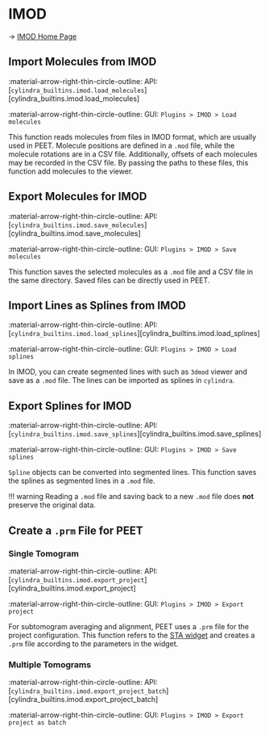 # IMOD

&rarr; [IMOD Home Page](https://bio3d.colorado.edu/imod/)

## Import Molecules from IMOD

:material-arrow-right-thin-circle-outline: API: [`cylindra_builtins.imod.load_molecules`][cylindra_builtins.imod.load_molecules]

:material-arrow-right-thin-circle-outline: GUI: `Plugins > IMOD > Load molecules`

This function reads molecules from files in IMOD format, which are usually used in PEET.
Molecule positions are defined in a `.mod` file, while the molecule rotations are in a
CSV file. Additionally, offsets of each molecules may be recorded in the CSV file. By
passing the paths to these files, this function add molecules to the viewer.

## Export Molecules for IMOD

:material-arrow-right-thin-circle-outline: API: [`cylindra_builtins.imod.save_molecules`][cylindra_builtins.imod.save_molecules]

:material-arrow-right-thin-circle-outline: GUI: `Plugins > IMOD > Save molecules`

This function saves the selected molecules as a `.mod` file and a CSV file in the same
directory. Saved files can be directly used in PEET.

## Import Lines as Splines from IMOD

:material-arrow-right-thin-circle-outline: API: [`cylindra_builtins.imod.load_splines`][cylindra_builtins.imod.load_splines]

:material-arrow-right-thin-circle-outline: GUI: `Plugins > IMOD > Load splines`

In IMOD, you can create segmented lines with such as `3dmod` viewer and save as a
`.mod` file. The lines can be imported as splines in `cylindra`.

## Export Splines for IMOD

:material-arrow-right-thin-circle-outline: API: [`cylindra_builtins.imod.save_splines`][cylindra_builtins.imod.save_splines]

:material-arrow-right-thin-circle-outline: GUI: `Plugins > IMOD > Save splines`

`Spline` objects can be converted into segmented lines. This function saves the splines
as segmented lines in a `.mod` file.

!!! warning
    Reading a `.mod` file and saving back to a new `.mod` file does **not** preserve the
    original data.

## Create a `.prm` File for PEET

### Single Tomogram

:material-arrow-right-thin-circle-outline: API: [`cylindra_builtins.imod.export_project`][cylindra_builtins.imod.export_project]

:material-arrow-right-thin-circle-outline: GUI: `Plugins > IMOD > Export project`

For subtomogram averaging and alignment, PEET uses a `.prm` file for the project
configuration. This function refers to the [STA widget](../alignment/index.md) and
creates a `.prm` file according to the parameters in the widget.

### Multiple Tomograms

:material-arrow-right-thin-circle-outline: API: [`cylindra_builtins.imod.export_project_batch`][cylindra_builtins.imod.export_project_batch]

:material-arrow-right-thin-circle-outline: GUI: `Plugins > IMOD > Export project as batch`
